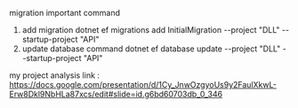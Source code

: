 migration important command
1) add migration 
dotnet ef migrations add InitialMigration --project "DLL" --startup-project "API"
2) update database command 
dotnet ef database update --project "DLL" --startup-project "API"

my project analysis link :
https://docs.google.com/presentation/d/1Cy_JnwOzgyoUs9y2FaulXkwL-Erw8Dkl9NbHLa87xcs/edit#slide=id.g6bd60703db_0_346